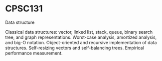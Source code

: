 # CPSC131
Data structure 

Classical data structures: vector, linked list, stack, queue, binary search tree, and graph representations.
Worst-case analysis, amortized analysis, and big-O notation. Object-oriented and recursive implementation
of data structures. Self-resizing vectors and self-balancing trees. Empirical performance measurement.
